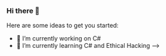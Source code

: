 ### Hi there 👋



Here are some ideas to get you started:

- 🔭 I’m currently working on C#
- 🌱 I’m currently learning C# and Ethical Hacking
-->
